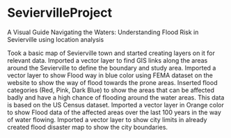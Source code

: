 # SeviervilleProject
A Visual Guide Navigating the Waters: Understanding Flood Risk in Sevierville using location analysis 


Took a basic map of Sevierville town and started creating layers on it for relevant data.
Imported a vector layer to find GIS links along the areas around the Sevierville to define the boundary and study area.
Imported a vector layer to show Flood way in blue color using FEMA dataset on the website to show the way of flood towards the prone areas.
Inserted flood categories (Red, Pink, Dark Blue) to show the areas that can be affected badly and have a high chance of flooding around the water areas. This data is based on the US Census dataset.
Imported a vector layer in Orange color to show Flood data of the affected areas over the last 100 years in the way of water flowing.
Imported a vector layer to show city limits in already created flood disaster map to show the city boundaries.




